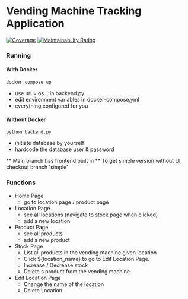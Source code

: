 # Vending Machine Tracking Application
[![Coverage](https://sonarcloud.io/api/project_badges/measure?project=13am028_stock&metric=coverage)](https://sonarcloud.io/summary/new_code?id=13am028_stock)
[![Maintainability Rating](https://sonarcloud.io/api/project_badges/measure?project=13am028_stock&metric=sqale_rating)](https://sonarcloud.io/summary/new_code?id=13am028_stock)
### Running
#### With Docker
    docker compose up
- use url = os... in backend.py
- edit environment variables in docker-compose.yml
- everything configured for you

#### Without Docker
    python backend.py
- initiate database by yourself
- hardcode the database user & password

** Main branch has frontend built in **
To get simple version without UI, checkout branch 'simple'

### Functions
* Home Page
  * go to location page / product page
* Location Page
  * see all locations (navigate to stock page when clicked)
  * add a new location
* Product Page
  * see all products
  * add a new product
* Stock Page
  * List all products in the vending machine given location
  * Click ${location_name} to go to Edit Location Page.
  * Increase / Decrease stock
  * Delete s product from the vending machine
* Edit Location Page
  * Change the name of the location
  * Delete Location
